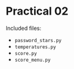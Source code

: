 # Practical 02

Included files:

- `password_stars.py`
- `temperatures.py`
- `score.py`
- `score_menu.py`